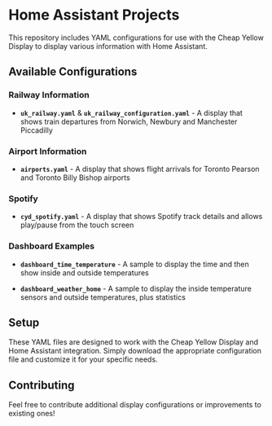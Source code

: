 # Home Assistant Projects

This repository includes YAML configurations for use with the Cheap Yellow Display to display various information with Home Assistant.

## Available Configurations

### Railway Information
- **`uk_railway.yaml`** & **`uk_railway_configuration.yaml`** - A display that shows train departures from Norwich, Newbury and Manchester Piccadilly

### Airport Information
- **`airports.yaml`** - A display that shows flight arrivals for Toronto Pearson and Toronto Billy Bishop airports

### Spotify
- **`cyd_spotify.yaml`** - A display that shows Spotify track details and allows play/pause from the touch screen
  
### Dashboard Examples
- **`dashboard_time_temperature`** - A sample to display the time and then show inside and outside temperatures

- **`dashboard_weather_home`** - A sample to display the inside temperature sensors and outside temperatures, plus statistics

## Setup

These YAML files are designed to work with the Cheap Yellow Display and Home Assistant integration. Simply download the appropriate configuration file and customize it for your specific needs.

## Contributing

Feel free to contribute additional display configurations or improvements to existing ones!
